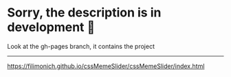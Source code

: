 # Sorry, the description is in development 🙏
Look at the gh-pages branch, it contains the project

---
https://filimonich.github.io/cssMemeSlider/cssMemeSlider/index.html
